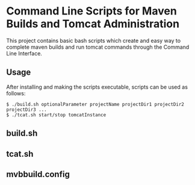 # Command Line Scripts for Maven Builds and Tomcat Administration

 This project contains basic bash scripts which create and easy way to complete maven builds and run tomcat commands through the Command Line Interface.

## Usage
 After installing and making the scripts executable, scripts can be used as follows:

	$ ./build.sh optionalParameter projectName projectDir1 projectDir2 projectDir3 ...
	$ ./tcat.sh start/stop tomcatInstance

## build.sh

## tcat.sh

## mvbbuild.config

